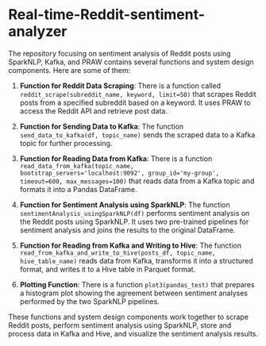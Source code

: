 # Real-time-Reddit-sentiment-analyzer
The repository focusing on sentiment analysis of Reddit posts using SparkNLP, Kafka, and PRAW contains several functions and system design components. Here are some of them:

1. **Function for Reddit Data Scraping**: There is a function called `reddit_scrape(subreddit_name, keyword, limit=50)` that scrapes Reddit posts from a specified subreddit based on a keyword. It uses PRAW to access the Reddit API and retrieve post data.

2. **Function for Sending Data to Kafka**: The function `send_data_to_kafka(df, topic_name)` sends the scraped data to a Kafka topic for further processing.

3. **Function for Reading Data from Kafka**: There is a function `read_data_from_kafka(topic_name, bootstrap_servers='localhost:9092', group_id='my-group', timeout=600, max_messages=100)` that reads data from a Kafka topic and formats it into a Pandas DataFrame.

4. **Function for Sentiment Analysis using SparkNLP**: The function `sentimentAnalysis_usingSparkNLP(df)` performs sentiment analysis on the Reddit posts using SparkNLP. It uses two pre-trained pipelines for sentiment analysis and joins the results to the original DataFrame.

5. **Function for Reading from Kafka and Writing to Hive**: The function `read_from_kafka_and_write_to_hive(posts_df, topic_name, hive_table_name)` reads data from Kafka, transforms it into a structured format, and writes it to a Hive table in Parquet format.

6. **Plotting Function**: There is a function `plot3(pandas_test)` that prepares a histogram plot showing the agreement between sentiment analyses performed by the two SparkNLP pipelines.

These functions and system design components work together to scrape Reddit posts, perform sentiment analysis using SparkNLP, store and process data in Kafka and Hive, and visualize the sentiment analysis results.
